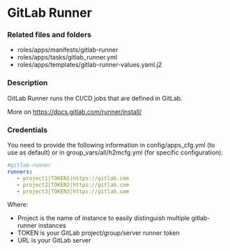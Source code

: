 # GitLab Runner
### Related files and folders
* roles/apps/manifests/gitlab-runner
* roles/apps/tasks/gitlab_runner.yml
* roles/apps/templates/gitlab-runner-values.yaml.j2

### Description
GitLab Runner runs the CI/CD jobs that are defined in GitLab.

More on https://docs.gitlab.com/runner/install/

### Credentials
You need to provide the following information in config/apps_cfg.yml (to use as default) or in group_vars/all/h2mcfg.yml (for specific configuration):

```yaml
#gitlab-runner
runners:
   - project1|TOKEN1|https://gitlab.com
   - project2|TOKEN2|https://gitlab.com
   - project3|TOKEN3|https://gitlab.com
```

Where:
* Project is the name of instance to easily distinguish multiple gitlab-runner instances
* TOKEN is your GitLab project/group/server runner token
* URL is your GitLab server